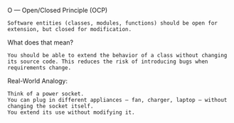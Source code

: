 O — Open/Closed Principle (OCP)

    Software entities (classes, modules, functions) should be open for extension, but closed for modification.

What does that mean?

    You should be able to extend the behavior of a class without changing its source code. This reduces the risk of introducing bugs when requirements change.

Real-World Analogy:

    Think of a power socket.
    You can plug in different appliances — fan, charger, laptop — without changing the socket itself.
    You extend its use without modifying it.